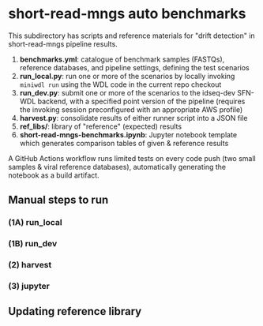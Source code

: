 # short-read-mngs auto benchmarks

This subdirectory has scripts and reference materials for "drift detection" in short-read-mngs pipeline results.

1. **benchmarks.yml**: catalogue of benchmark samples (FASTQs), reference databases, and pipeline settings, defining the test scenarios
2. **run_local.py**: run one or more of the scenarios by locally invoking `miniwdl run` using the WDL code in the current repo checkout
3. **run_dev.py**: submit one or more of the scenarios to the idseq-dev SFN-WDL backend, with a specified point version of the pipeline (requires the invoking session preconfigured with an appropriate AWS profile)
4. **harvest.py**: consolidate results of either runner script into a JSON file
5. **ref_libs/**: library of "reference" (expected) results
6. **short-read-mngs-benchmarks.ipynb**: Jupyter notebook template which generates comparison tables of given & reference results

A GitHub Actions workflow runs limited tests on every code push (two small samples & viral reference databases), automatically generating the notebook as a build artifact.

## Manual steps to run

### (1A) run_local

### (1B) run_dev

### (2) harvest

### (3) jupyter

## Updating reference library
